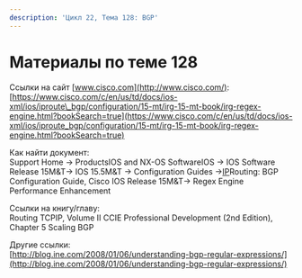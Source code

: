 ```yaml
---
description: 'Цикл 22, Тема 128: BGP'
---
```


# Материалы по теме 128

Ссылки на сайт [www.cisco.com](http://www.cisco.com/):  
[https://www.cisco.com/c/en/us/td/docs/ios-xml/ios/iproute\_bgp/configuration/15-mt/irg-15-mt-book/irg-regex-engine.html?bookSearch=true](https://www.cisco.com/c/en/us/td/docs/ios-xml/ios/iproute_bgp/configuration/15-mt/irg-15-mt-book/irg-regex-engine.html?bookSearch=true)

Как найти документ:  
Support Home → ProductsIOS and NX-OS SoftwareIOS → IOS Software Release 15M&T→ IOS 15.5M&T → Configuration Guides →[IP](https://www.cisco.com/c/en/us/td/docs/ios-xml/ios/iproute_bgp/configuration/15-mt/irg-15-mt-book.html)Routing: BGP Configuration Guide, Cisco IOS Release 15M&T→ Regex Engine Performance Enhancement

Ссылки на книгу/главу:  
Routing TCPIP, Volume II CCIE Professional Development \(2nd Edition\), Chapter 5 Scaling BGP

Другие ссылки:  
[http://blog.ine.com/2008/01/06/understanding-bgp-regular-expressions/](http://blog.ine.com/2008/01/06/understanding-bgp-regular-expressions/)

